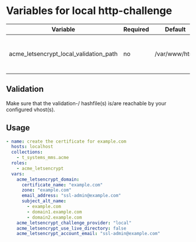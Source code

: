 # Variables for local http-challenge

| Variable                            | Required | Default       | Description
|-------------------------------------|----------|---------------|------------
| acme_letsencrypt_local_validation_path   | no       | /var/www/html | Path where the validation-/ hashfiles get created

## Validation

Make sure that the validation-/ hashfile(s) is/are reachable by your configured vhost(s).

## Usage

```yaml
- name: create the certificate for example.com
  hosts: localhost
  collections:
    - t_systems_mms.acme
  roles:
    - acme_letsencrypt
  vars:
    acme_letsencrypt_domain:
      certificate_name: "example.com"
      zone: "example.com"
      email_address: "ssl-admin@example.com"
      subject_alt_name:
        - example.com
        - domain1.example.com
        - domain2.example.com
    acme_letsencrypt_challenge_provider: "local"
    acme_letsencrypt_use_live_directory: false
    acme_letsencrypt_account_email: "ssl-admin@example.com"
```
